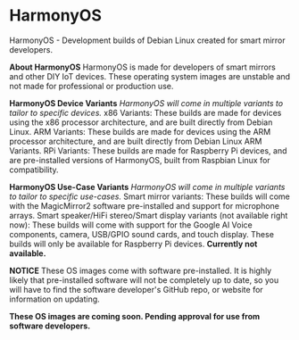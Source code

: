 # HarmonyOS
HarmonyOS - Development builds of Debian Linux created for smart mirror developers. 

**About HarmonyOS**
HarmonyOS is made for developers of smart mirrors and other DIY IoT devices. 
These operating system images are unstable and not made for professional or production use.

**HarmonyOS Device Variants**
*HarmonyOS will come in multiple variants to tailor to specific devices.*
x86 Variants: These builds are made for devices using the x86 processor architecture, and are built directly from Debian Linux. 
ARM Variants: These builds are made for devices using the ARM processor architecture, and are built directly from Debian Linux ARM Variants.
RPi Variants: These builds are made for Raspberry Pi devices, and are pre-installed versions of HarmonyOS, built from Raspbian Linux for compatibility.

**HarmonyOS Use-Case Variants**
*HarmonyOS will come in multiple variants to tailor to specific use-cases.*
Smart mirror variants: These builds will come with the MagicMirror2 software pre-installed and support for microphone arrays. 
Smart speaker/HiFi stereo/Smart display variants (not available right now): These builds will come with support for the Google AI Voice components, camera, USB/GPIO sound cards, and touch display. These builds will only be available for
Raspberry Pi devices. **Currently not available.**

**NOTICE**
These OS images come with software pre-installed. It is highly likely that pre-installed software will not be completely up to date, so you will have to find the software developer's GitHub repo, or website for information on updating.

**These OS images are coming soon. Pending approval for use from software developers.**
